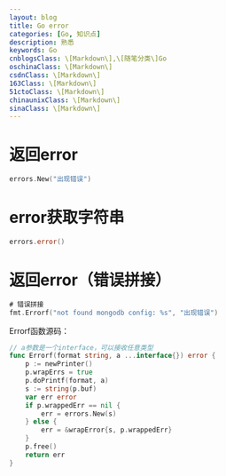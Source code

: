 ```yaml
---
layout: blog
title: Go error
categories: [Go, 知识点]
description: 熟悉
keywords: Go
cnblogsClass: \[Markdown\],\[随笔分类\]Go
oschinaClass: \[Markdown\]
csdnClass: \[Markdown\]
163Class: \[Markdown\]
51ctoClass: \[Markdown\]
chinaunixClass: \[Markdown\]
sinaClass: \[Markdown\]
---
```


# 返回error
```go
errors.New("出现错误")
```

# error获取字符串
```go
errors.error()
```

# 返回error（错误拼接）
```go
# 错误拼接
fmt.Errorf("not found mongodb config: %s", "出现错误")
```

Errorf函数源码：
```go
// a参数是一个interface，可以接收任意类型
func Errorf(format string, a ...interface{}) error {
	p := newPrinter()
	p.wrapErrs = true
	p.doPrintf(format, a)
	s := string(p.buf)
	var err error
	if p.wrappedErr == nil {
		err = errors.New(s)
	} else {
		err = &wrapError{s, p.wrappedErr}
	}
	p.free()
	return err
}
```